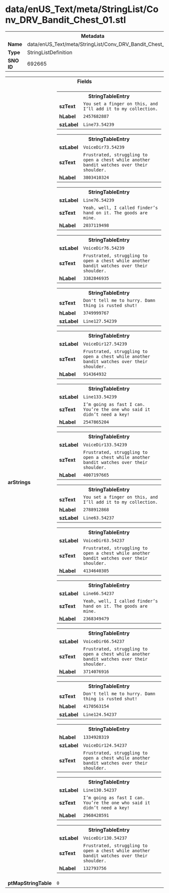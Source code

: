 <h1>data/enUS_Text/meta/StringList/Conv_DRV_Bandit_Chest_01.stl</h1><table><tr><th colspan="100%">Metadata</th></tr><tr><td><b>Name</b></td><td>data/enUS_Text/meta/StringList/Conv_DRV_Bandit_Chest_01.stl</td></tr><tr><td><b>Type</b></td><td>StringListDefinition</td></tr><tr><td><b>SNO ID</b></td><td>692665</td></tr></table>

<table><tr><th colspan="100%">Fields</th></tr><tr><td><b>arStrings</b></td><td><table><tr><th colspan="100%">StringTableEntry</th></tr><tr><td><b>szText</b></td><td><code>You set a finger on this, and I’ll add it to my collection.</code></td></tr><tr><td><b>hLabel</b></td><td><code>2457682887</code></td></tr><tr><td><b>szLabel</b></td><td><code>Line73.54239</code></td></tr></table>


<table><tr><th colspan="100%">StringTableEntry</th></tr><tr><td><b>szLabel</b></td><td><code>VoiceDir73.54239</code></td></tr><tr><td><b>szText</b></td><td><code>Frustrated, struggling to open a chest while another bandit watches over their shoulder.</code></td></tr><tr><td><b>hLabel</b></td><td><code>3803410324</code></td></tr></table>


<table><tr><th colspan="100%">StringTableEntry</th></tr><tr><td><b>szLabel</b></td><td><code>Line76.54239</code></td></tr><tr><td><b>szText</b></td><td><code>Yeah, well, I called finder’s hand on it. The goods are mine.</code></td></tr><tr><td><b>hLabel</b></td><td><code>2037119498</code></td></tr></table>


<table><tr><th colspan="100%">StringTableEntry</th></tr><tr><td><b>szLabel</b></td><td><code>VoiceDir76.54239</code></td></tr><tr><td><b>szText</b></td><td><code>Frustrated, struggling to open a chest while another bandit watches over their shoulder.</code></td></tr><tr><td><b>hLabel</b></td><td><code>3382846935</code></td></tr></table>


<table><tr><th colspan="100%">StringTableEntry</th></tr><tr><td><b>szText</b></td><td><code>Don't tell me to hurry. Damn thing is rusted shut!</code></td></tr><tr><td><b>hLabel</b></td><td><code>3749999767</code></td></tr><tr><td><b>szLabel</b></td><td><code>Line127.54239</code></td></tr></table>


<table><tr><th colspan="100%">StringTableEntry</th></tr><tr><td><b>szLabel</b></td><td><code>VoiceDir127.54239</code></td></tr><tr><td><b>szText</b></td><td><code>Frustrated, struggling to open a chest while another bandit watches over their shoulder.</code></td></tr><tr><td><b>hLabel</b></td><td><code>914364932</code></td></tr></table>


<table><tr><th colspan="100%">StringTableEntry</th></tr><tr><td><b>szLabel</b></td><td><code>Line133.54239</code></td></tr><tr><td><b>szText</b></td><td><code>I’m going as fast I can. You’re the one who said it didn’t need a key!</code></td></tr><tr><td><b>hLabel</b></td><td><code>2547865204</code></td></tr></table>


<table><tr><th colspan="100%">StringTableEntry</th></tr><tr><td><b>szLabel</b></td><td><code>VoiceDir133.54239</code></td></tr><tr><td><b>szText</b></td><td><code>Frustrated, struggling to open a chest while another bandit watches over their shoulder.</code></td></tr><tr><td><b>hLabel</b></td><td><code>4007197665</code></td></tr></table>


<table><tr><th colspan="100%">StringTableEntry</th></tr><tr><td><b>szText</b></td><td><code>You set a finger on this, and I’ll add it to my collection.</code></td></tr><tr><td><b>hLabel</b></td><td><code>2788912868</code></td></tr><tr><td><b>szLabel</b></td><td><code>Line63.54237</code></td></tr></table>


<table><tr><th colspan="100%">StringTableEntry</th></tr><tr><td><b>szLabel</b></td><td><code>VoiceDir63.54237</code></td></tr><tr><td><b>szText</b></td><td><code>Frustrated, struggling to open a chest while another bandit watches over their shoulder.</code></td></tr><tr><td><b>hLabel</b></td><td><code>4134640305</code></td></tr></table>


<table><tr><th colspan="100%">StringTableEntry</th></tr><tr><td><b>szLabel</b></td><td><code>Line66.54237</code></td></tr><tr><td><b>szText</b></td><td><code>Yeah, well, I called finder’s hand on it. The goods are mine.</code></td></tr><tr><td><b>hLabel</b></td><td><code>2368349479</code></td></tr></table>


<table><tr><th colspan="100%">StringTableEntry</th></tr><tr><td><b>szLabel</b></td><td><code>VoiceDir66.54237</code></td></tr><tr><td><b>szText</b></td><td><code>Frustrated, struggling to open a chest while another bandit watches over their shoulder.</code></td></tr><tr><td><b>hLabel</b></td><td><code>3714076916</code></td></tr></table>


<table><tr><th colspan="100%">StringTableEntry</th></tr><tr><td><b>szText</b></td><td><code>Don't tell me to hurry. Damn thing is rusted shut!</code></td></tr><tr><td><b>hLabel</b></td><td><code>4170563154</code></td></tr><tr><td><b>szLabel</b></td><td><code>Line124.54237</code></td></tr></table>


<table><tr><th colspan="100%">StringTableEntry</th></tr><tr><td><b>hLabel</b></td><td><code>1334928319</code></td></tr><tr><td><b>szLabel</b></td><td><code>VoiceDir124.54237</code></td></tr><tr><td><b>szText</b></td><td><code>Frustrated, struggling to open a chest while another bandit watches over their shoulder.</code></td></tr></table>


<table><tr><th colspan="100%">StringTableEntry</th></tr><tr><td><b>szLabel</b></td><td><code>Line130.54237</code></td></tr><tr><td><b>szText</b></td><td><code>I’m going as fast I can. You’re the one who said it didn’t need a key!</code></td></tr><tr><td><b>hLabel</b></td><td><code>2968428591</code></td></tr></table>


<table><tr><th colspan="100%">StringTableEntry</th></tr><tr><td><b>szLabel</b></td><td><code>VoiceDir130.54237</code></td></tr><tr><td><b>szText</b></td><td><code>Frustrated, struggling to open a chest while another bandit watches over their shoulder.</code></td></tr><tr><td><b>hLabel</b></td><td><code>132793756</code></td></tr></table>


</td></tr><tr><td><b>ptMapStringTable</b></td><td><code>0</code></td></tr></table>

